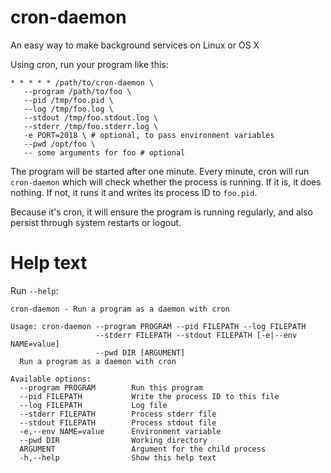 # cron-daemon

An easy way to make background services on Linux or OS X

Using cron, run your program like this:

``` shell
* * * * * /path/to/cron-daemon \
   --program /path/to/foo \
   --pid /tmp/foo.pid \
   --log /tmp/foo.log \
   --stdout /tmp/foo.stdout.log \
   --stderr /tmp/foo.stderr.log \
   -e PORT=2018 \ # optional, to pass environment variables
   --pwd /opt/foo \
   -- some arguments for foo # optional
```

The program will be started after one minute. Every minute, cron will
run `cron-daemon` which will check whether the process is running. If
it is, it does nothing. If not, it runs it and writes its process ID
to `foo.pid`.

Because it's cron, it will ensure the program is running regularly,
and also persist through system restarts or logout.

# Help text

Run `--help`:

    cron-daemon - Run a program as a daemon with cron

    Usage: cron-daemon --program PROGRAM --pid FILEPATH --log FILEPATH
                       --stderr FILEPATH --stdout FILEPATH [-e|--env NAME=value]
                       --pwd DIR [ARGUMENT]
      Run a program as a daemon with cron

    Available options:
      --program PROGRAM        Run this program
      --pid FILEPATH           Write the process ID to this file
      --log FILEPATH           Log file
      --stderr FILEPATH        Process stderr file
      --stdout FILEPATH        Process stdout file
      -e,--env NAME=value      Environment variable
      --pwd DIR                Working directory
      ARGUMENT                 Argument for the child process
      -h,--help                Show this help text
